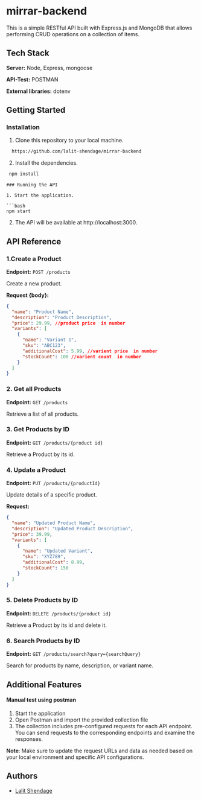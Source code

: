 # mirrar-backend

This is a simple RESTful API built with Express.js and MongoDB that allows performing CRUD operations on a collection of items.

## Tech Stack

**Server:** Node, Express, mongoose

**API-Test:** POSTMAN

**External libraries:** dotenv

## Getting Started

### Installation

1. Clone this repository to your local machine.

```bash
  https://github.com/lalit-shendage/mirrar-backend
```
2. Install the dependencies.

```bash
 npm install
```

```
### Running the API

1. Start the application.

```bash
npm start
```

2. The API will be available at http://localhost:3000.

## API Reference

### 1.Create a Product

**Endpoint:** `POST /products`

Create a new product.

**Request {body}:**
```json
{
  "name": "Product Name",
  "description": "Product Description",
  "price": 29.99, //product price  in number 
  "variants": [
    {
      "name": "Variant 1",
      "sku": "ABC123",
      "additionalCost": 5.99, //varient price  in number 
      "stockCount": 100 //varient count  in number 
    }
  ]
}

```
### 2. Get all Products

**Endpoint:** `GET /products`

Retrieve a list of all products.

### 3. Get  Products by ID

**Endpoint:** `GET /products/{product id}`

Retrieve a Product by its id.

### 4. Update a Product

**Endpoint:** `PUT /products/{productId}`

Update details of a specific product.

**Request:**
```json
{
  "name": "Updated Product Name",
  "description": "Updated Product Description",
  "price": 39.99,
  "variants": [
    {
      "name": "Updated Variant",
      "sku": "XYZ789",
      "additionalCost": 8.99,
      "stockCount": 150
    }
  ]
}

```
### 5. Delete  Products by ID

**Endpoint:** `DELETE /products/{product id}`

Retrieve a Product by its id and delete it.


### 6. Search  Products by ID

**Endpoint:** `GET /products/search?query={searchQuery}`

Search for products by name, description, or variant name.



## Additional Features
#### Manual test using postman

1. Start the application
2. Open Postman and import the provided collection file
3. The collection includes pre-configured requests for each API endpoint. You can send requests to the corresponding endpoints and examine the responses.

**Note**: Make sure to update the request URLs and data as needed based on your local environment and specific API configurations.

## Authors

- [Lalit Shendage](https://github.com/lalit-shendage)




